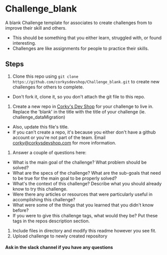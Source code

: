 # Challenge_blank
A blank Challenge template for associates to create challenges from to improve their skill and others.
* This should be something that you either learn, struggled with, or found interesting.
* Challenges are like assignments for people to practice their skills.

## Steps
1. Clone this repo using `git clone https://github.com/corkysdevshop/Challenge_blank.git` to create new challenges for others to complete.
 * Don't fork it, clone it, so you don't attach the git file to this repo.
1. Create a new repo in [Corky's Dev Shop](https://github.com/corkysdevshop) for your challenge to live in. Replace the 'blank' in the title with the title of your challenge (ie. challenge_dataMigration)
 * Also, update this file's title.
 * If you can't create a repo, it's because you either don't have a github account or you're not part of the team. Email corky@corkysdevshop.com for more information.
1. Answer a couple of questions here:
 * What is the main goal of the challenge? What problem should be solved?
 * What are the specs of the challenge? What are the sub-goals that need to be true for the main goal to be properly solved?
 * What's the context of this challenge? Describe what you should already know to try this challenge.
 * Were there any articles or resources that were particularly useful in accomplishing this challenge?
 * What were some of the things that you learned that you didn't know before?
 * If you were to give this challenge tags, what would they be? Put these tags in the repos description section.
1. Include files in directory and modify this readme however you see fit.
1. Upload challenge to newly created repository

#### Ask in the slack channel if you have any questions
